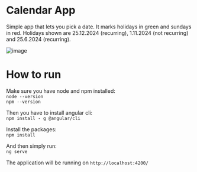 # Calendar App

Simple app that lets you pick a date. It marks holidays in green and sundays in red. Holidays shown are 25.12.2024 (recurring), 1.11.2024 (not recurring) and 25.6.2024 (recurring).


![image](https://github.com/Dzana-K/calendar-ixtlan/assets/124843892/f46312fd-464b-4121-b915-bc45cec8dbc8)

# How to run
Make sure you have node and npm installed:  
`node --version`  
`npm --version`


Then you have to install angular cli:  
`npm install - g @angular/cli`

Install the packages:  
`npm install`  

And then simply run:  
`ng serve`  

The application will be running on `http://localhost:4200/`  
